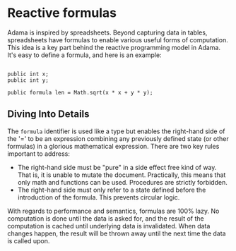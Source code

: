 # Reactive formulas

Adama is inspired by spreadsheets. Beyond capturing data in tables, spreadsheets have formulas to enable various useful forms of computation. This idea is a key part behind the reactive programming model in Adama. It's easy to define a formula, and here is an example:

```adama

public int x;
public int y;

public formula len = Math.sqrt(x * x + y * y);
```

## Diving Into Details

The ```formula``` identifier is used like a type but enables the right-hand side of the '=' to be an expression combining any previously defined state (or other formulas) in a glorious mathematical expression. There are two key rules important to address:

* The right-hand side must be "pure" in a side effect free kind of way. That is, it is unable to mutate the document. Practically, this means that only math and functions can be used. Procedures are strictly forbidden.
* The right-hand side must only refer to a state defined before the introduction of the formula. This prevents circular logic.

With regards to performance and semantics, formulas are 100% lazy. No computation is done until the data is asked for, and the result of the computation is cached until underlying data is invalidated. When data changes happen, the result will be thrown away until the next time the data is called upon.
